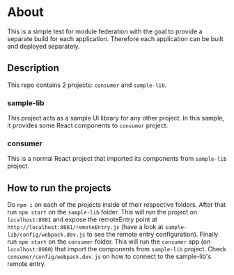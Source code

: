 # About

This is a simple test for module federation with the goal to provide a separate build for each application. Therefore each application can be built and deployed separately.

## Description

This repo contains 2 projects: `consumer` and `sample-lib`.

### sample-lib

This project acts as a sample UI library for any other project. In this sample, it provides some React components to `consumer` project.

### consumer

This is a normal React project that imported its components from `sample-lib` project.

## How to run the projects

Do `npm i` on each of the projects inside of their respective folders. After that run `npm start` on the `sample-lib` folder. This will run the project on `localhost:8081` and expose the remoteEntry point at `http://localhost:8081/remoteEntry.js` (have a look at `sample-lib/config/webpack.dev.js` to see the remote entry configuration). Finally run `npm start` on the `consumer` folder. This will run the `consumer` app (on `localhost:8080`) that import the components from `sample-lib` project. Check `consumer/config/webpack.dev.js` on how to connect to the sample-lib's remote entry.
